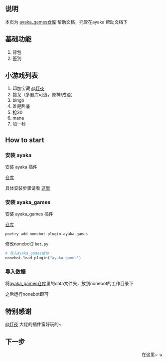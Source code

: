 ## 说明
本页为 [ayaka_games仓库](https://github.com/bridgeL/nonebot-plugin-ayaka-games) 帮助文档，托管在ayaka 帮助文档下

## 基础功能
1. 背包
2. 签到

## 小游戏列表
1. 印加宝藏 [@灯夜](https://github.com/lunexnocty/Meiri)
2. 接龙（多题库可选，原神/成语）
3. bingo
4. 谁是卧底
5. 抢30
6. mana
7. 加一秒

## How to start

### 安装 ayaka

安装 ayaka 插件 

[仓库](https://github.com/bridgeL/nonebot-plugin-ayaka) 

具体安装步骤请看 [这里](../index.md#_1)

### 安装 ayaka_games

安装 ayaka_games 插件 

[仓库](https://github.com/bridgeL/nonebot-plugin-ayaka-games) 

`poetry add nonebot-plugin-ayaka-games`

修改nonebot2  `bot.py` 

```python
# 导入ayaka_games插件
nonebot.load_plugin("ayaka_games")
```

### 导入数据

将[ayaka_games仓库](https://github.com/bridgeL/nonebot-plugin-ayaka-games)里的data文件夹，放到nonebot的工作目录下

之后运行nonebot即可

## 特别感谢

[@灯夜](https://github.com/lunexnocty/Meiri) 大佬的插件蛮好玩的~


## 下一步

<div align="right">
    在这里~ ↘
</div>
